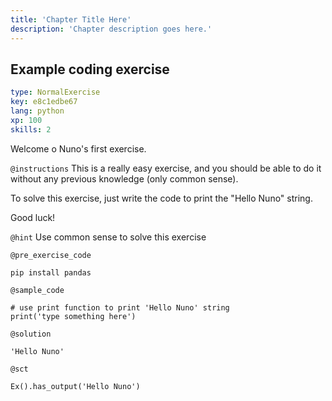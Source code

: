 ```yaml
---
title: 'Chapter Title Here'
description: 'Chapter description goes here.'
---
```


## Example coding exercise

```yaml
type: NormalExercise
key: e8c1edbe67
lang: python
xp: 100
skills: 2
```

Welcome o Nuno's first exercise.

`@instructions`
This is a really easy exercise, and you should be able to do it without any previous knowledge (only common sense).

To solve this exercise, just write the code to print the "Hello Nuno" string.

Good luck!

`@hint`
Use common sense to solve this exercise

`@pre_exercise_code`
```{python}
pip install pandas
```

`@sample_code`
```{python}
# use print function to print 'Hello Nuno' string
print('type something here')
```

`@solution`
```{python}
'Hello Nuno'
```

`@sct`
```{python}
Ex().has_output('Hello Nuno')
```
